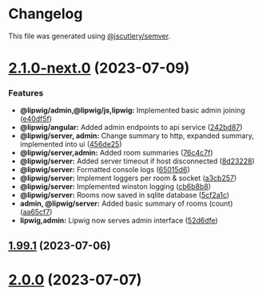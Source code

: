# Changelog

This file was generated using [@jscutlery/semver](https://github.com/jscutlery/semver).

# [2.1.0-next.0](https://git.whc.fyi/WillowHayward/lipwig/compare/v2.0.0...v2.1.0-next.0) (2023-07-09)


### Features

* **@lipwig/admin,@lipwig/js,lipwig:** Implemented basic admin joining ([e40df5f](https://git.whc.fyi/WillowHayward/lipwig/commits/e40df5fd6cf3020c968c2f391dffae966c39c71f))
* **@lipwig/angular:** Added admin endpoints to api service ([242bd87](https://git.whc.fyi/WillowHayward/lipwig/commits/242bd87b63123555f6ef3e3f609203d74c7459d6))
* **@lipwig/server, admin:** Change summary to http, expanded summary, implemented into ui ([456de25](https://git.whc.fyi/WillowHayward/lipwig/commits/456de2570e9466112f8483e627e96a62bfc30b5e))
* **@lipwig/server,admin:** Added room summaries ([76c4c7f](https://git.whc.fyi/WillowHayward/lipwig/commits/76c4c7f3923db1f19b6ac8b11c81bc67c2a7fce5))
* **@lipwig/server:** Added server timeout if host disconnected ([8d23228](https://git.whc.fyi/WillowHayward/lipwig/commits/8d23228aa3448cd4cb6089ebca492e9cee434d4a))
* **@lipwig/server:** Formatted console logs ([65015d6](https://git.whc.fyi/WillowHayward/lipwig/commits/65015d61b492cd5ea311d965b6afb8e554b1e7af))
* **@lipwig/server:** Implement loggers per room & socket ([a3cb257](https://git.whc.fyi/WillowHayward/lipwig/commits/a3cb257ddc853aa375d78551caa02e3762d12368))
* **@lipwig/server:** Implemented winston logging ([cb6b8b8](https://git.whc.fyi/WillowHayward/lipwig/commits/cb6b8b890671b42db796520803ec6548609cfa12))
* **@lipwig/server:** Rooms now saved in sqlite database ([5cf2a1c](https://git.whc.fyi/WillowHayward/lipwig/commits/5cf2a1c68a8e85db733ecfe91dbb7d67456b35ba))
* **admin, @lipwig/server:** Added basic summary of rooms (count) ([aa65cf7](https://git.whc.fyi/WillowHayward/lipwig/commits/aa65cf713ac48aabb47b0d592a378f71ebf4eedf))
* **lipwig,admin:** Lipwig now serves admin interface ([52d6dfe](https://git.whc.fyi/WillowHayward/lipwig/commits/52d6dfecd19834380676d06bfa4afe698afe5157))



## [1.99.1](https://git.whc.fyi/WillowHayward/lipwig/compare/v1.99.1-next.3...v1.99.1) (2023-07-06)



# [2.0.0](https://git.whc.fyi/WillowHayward/lipwig/compare/v1.99.1-next.3...v2.0.0) (2023-07-07)
